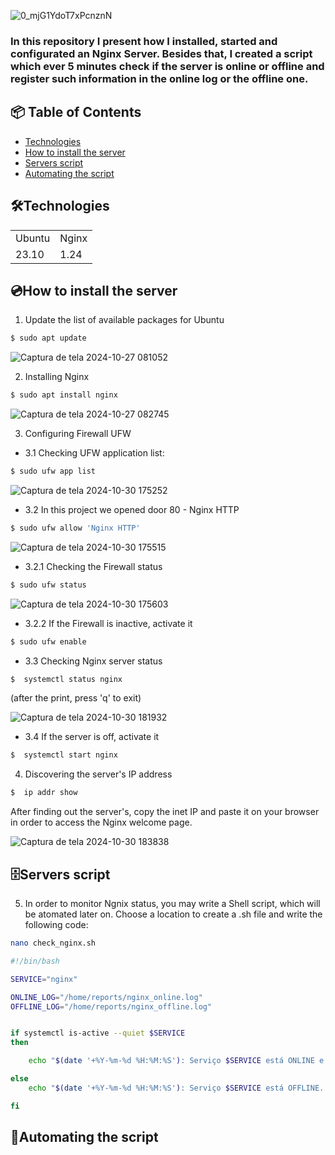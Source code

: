 ![0_mjG1YdoT7xPcnznN](https://github.com/user-attachments/assets/e7c93ab4-7bf5-47da-a98f-677128aeca31)
  
### In this repository I present how I installed, started and configurated an Nginx Server. Besides that, I created a script which ever 5 minutes check if the server is online or offline and register such information in the online log or the offline one. 

## 📦 Table of Contents

- [Technologies](#technologies)
- [How to install the server](#how-to-install-the-server)
- [Servers script](#servers-script)
- [Automating the script](#automating-the-script)



## 🛠️Technologies

<table>
 <tr>
   <td>Ubuntu</td>
   <td>Nginx</td>
 </tr>
 <tr>
   <td>23.10</td>
   <td>1.24</td>
 </tr>
  
</table>

## 💿How to install the server

1) Update the list of available packages for Ubuntu
```bash 
$ sudo apt update

```
![Captura de tela 2024-10-27 081052](https://github.com/user-attachments/assets/ec75e047-97b9-473a-bb91-bd6223fabb05)

2) Installing Nginx
```bash 
$ sudo apt install nginx

```
![Captura de tela 2024-10-27 082745](https://github.com/user-attachments/assets/b4d5cace-5ccf-4d87-98ee-b13c68f0690b)

3) Configuring Firewall UFW<br>
- 3.1 Checking UFW application list: 
```bash 
$ sudo ufw app list

```
![Captura de tela 2024-10-30 175252](https://github.com/user-attachments/assets/fec66127-0e48-433d-ab62-bf81b8ebcf99)

- 3.2 In this project we opened door 80 - Nginx HTTP
```bash 
$ sudo ufw allow 'Nginx HTTP'

```
![Captura de tela 2024-10-30 175515](https://github.com/user-attachments/assets/f85a504e-7437-4c56-94dc-93e4319f187c)

  - 3.2.1 Checking the Firewall status
```bash 
$ sudo ufw status

```
![Captura de tela 2024-10-30 175603](https://github.com/user-attachments/assets/15d44b94-0efe-4fac-bf11-75703f7ff5ac)

- 3.2.2 If the Firewall is inactive, activate it<br>
```bash 
$ sudo ufw enable

```

- 3.3 Checking Nginx server status 
```bash 
$  systemctl status nginx 

```
(after the print, press 'q' to exit)

![Captura de tela 2024-10-30 181932](https://github.com/user-attachments/assets/e3db0ab2-6162-422a-85fd-b3e8f264776b) 

- 3.4 If the server is off, activate it <br>
```bash 
$  systemctl start nginx

```

4) Discovering the server's IP address
```bash 
$  ip addr show

```

After finding out the server's, copy the inet IP and paste it on your browser in order to access the Nginx welcome page.

![Captura de tela 2024-10-30 183838](https://github.com/user-attachments/assets/4393e77b-f352-4c6f-8f6b-bdfe704440df)


## 🗄️Servers script

5) In order to monitor Ngnix status, you may write a Shell script, which will be atomated later on. Choose a location to create a .sh file and write the following code:

```bash 
nano check_nginx.sh

```

```bash 
#!/bin/bash

SERVICE="nginx"

ONLINE_LOG="/home/reports/nginx_online.log"
OFFLINE_LOG="/home/reports/nginx_offline.log"


if systemctl is-active --quiet $SERVICE
then

	echo "$(date '+%Y-%m-%d %H:%M:%S'): Serviço $SERVICE está ONLINE e operante." >> $ONLINE_LOG

else
	echo "$(date '+%Y-%m-%d %H:%M:%S'): Serviço $SERVICE está OFFLINE. Verifique o servidor." >> $OFFLINE_LOG

fi

```

## 🤖Automating the script



